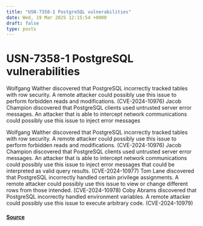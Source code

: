 ```yaml
---
title: "USN-7358-1 PostgreSQL vulnerabilities"
date: Wed, 19 Mar 2025 12:15:54 +0000
draft: false
type: posts
---
```

# USN-7358-1 PostgreSQL vulnerabilities





Wolfgang Walther discovered that PostgreSQL incorrectly tracked tables with row security. A remote attacker could possibly use this issue to perform forbidden reads and modifications. (CVE-2024-10976) Jacob Champion discovered that PostgreSQL clients used untrusted server error messages. An attacker that is able to intercept network communications could possibly use this issue to inject error messages

Wolfgang Walther discovered that PostgreSQL incorrectly tracked tables with row security. A remote attacker could possibly use this issue to perform forbidden reads and modifications. (CVE-2024-10976) Jacob Champion discovered that PostgreSQL clients used untrusted server error messages. An attacker that is able to intercept network communications could possibly use this issue to inject error messages that could be interpreted as valid query results. (CVE-2024-10977) Tom Lane discovered that PostgreSQL incorrectly handled certain privilege assignments. A remote attacker could possibly use this issue to view or change different rows from those intended. (CVE-2024-10978) Coby Abrams discovered that PostgreSQL incorrectly handled environment variables. A remote attacker could possibly use this issue to execute arbitrary code. (CVE-2024-10979)

#### [Source](https://ubuntu.com/security/notices/USN-7358-1)

